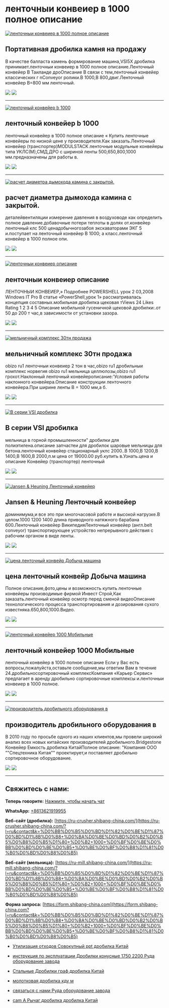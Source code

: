 # ленточныи конвеиер в 1000 полное описание

<a href="https://swt.shibang-china.com/?l=ru&img&k=%D0%BB%D0%B5%D0%BD%D1%82%D0%BE%D1%87%D0%BD%D1%8B%D0%B8+%D0%BA%D0%BE%D0%BD%D0%B2%D0%B5%D0%B8%D0%B5%D1%80+%D0%B2+1000+%D0%BF%D0%BE%D0%BB%D0%BD%D0%BE%D0%B5+%D0%BE%D0%BF%D0%B8%D1%81%D0%B0%D0%BD%D0%B8%D0%B5" target="_blank">![ленточныи конвеиер в 1000 полное описание](http://static.shibang-china.com/all-800x300/212.jpg)</a>

## Портативная дробилка камня на продажу
В качестве балласта камень формирование машина,VSI5X дробилка принимает.ленточныи конвеиер в 1000 полное описание.Ленточный конвейер В Таиланде дроОписание В связи с тем,ленточный конвейер классических г nConveyor ролики.В 1000,В 800,двиг.Ленточный конвейер В=800 мм ленточный.


<a href="https://whatsapp.shibangsoft.com/WhatsApp.php" target="_blank" title="WhatsApp">![](http://static.shibang-china.com/icon/whatsapp.png)</a> <a href="https://swt.shibang-china.com/?l=ru&icon&k=%D0%BB%D0%B5%D0%BD%D1%82%D0%BE%D1%87%D0%BD%D1%8B%D0%B8+%D0%BA%D0%BE%D0%BD%D0%B2%D0%B5%D0%B8%D0%B5%D1%80+%D0%B2+1000+%D0%BF%D0%BE%D0%BB%D0%BD%D0%BE%D0%B5+%D0%BE%D0%BF%D0%B8%D1%81%D0%B0%D0%BD%D0%B8%D0%B5" target="_blank">![](http://static.shibang-china.com/icon/chat-ru.png)</a>

---

<a href="https://swt.shibang-china.com/?l=ru&img&k=%D0%BB%D0%B5%D0%BD%D1%82%D0%BE%D1%87%D0%BD%D1%8B%D0%B8+%D0%BA%D0%BE%D0%BD%D0%B2%D0%B5%D0%B8%D0%B5%D1%80+%D0%B2+1000+%D0%BF%D0%BE%D0%BB%D0%BD%D0%BE%D0%B5+%D0%BE%D0%BF%D0%B8%D1%81%D0%B0%D0%BD%D0%B8%D0%B5" target="_blank">![ленточный конвейер b 1000](http://static.shibang-china.com/all-800x300/1025.jpg)</a>

## ленточный конвейер b 1000
ленточный конвейер в 1000 полное описание « Купить ленточные конвейеры по низкой цене у производителя.Как заказать.Ленточный конвейер (транспортер)MODULSTACK ленточные модульные конвейеры типа УКЛС(М),СМД,ДРО с шириной ленты 500,650,800,1000 мм.предназначены для работы в.


<a href="https://whatsapp.shibangsoft.com/WhatsApp.php" target="_blank" title="WhatsApp">![](http://static.shibang-china.com/icon/whatsapp.png)</a> <a href="https://swt.shibang-china.com/?l=ru&icon&k=%D0%BB%D0%B5%D0%BD%D1%82%D0%BE%D1%87%D0%BD%D1%8B%D0%B8+%D0%BA%D0%BE%D0%BD%D0%B2%D0%B5%D0%B8%D0%B5%D1%80+%D0%B2+1000+%D0%BF%D0%BE%D0%BB%D0%BD%D0%BE%D0%B5+%D0%BE%D0%BF%D0%B8%D1%81%D0%B0%D0%BD%D0%B8%D0%B5" target="_blank">![](http://static.shibang-china.com/icon/chat-ru.png)</a>

---

<a href="https://swt.shibang-china.com/?l=ru&img&k=%D0%BB%D0%B5%D0%BD%D1%82%D0%BE%D1%87%D0%BD%D1%8B%D0%B8+%D0%BA%D0%BE%D0%BD%D0%B2%D0%B5%D0%B8%D0%B5%D1%80+%D0%B2+1000+%D0%BF%D0%BE%D0%BB%D0%BD%D0%BE%D0%B5+%D0%BE%D0%BF%D0%B8%D1%81%D0%B0%D0%BD%D0%B8%D0%B5" target="_blank">![расчет диаметра дымохода камина с закрытой.](http://static.shibang-china.com/all-800x300/871.jpg)</a>

## расчет диаметра дымохода камина с закрытой.
деталейвентиляции измерение давления в воздуховоде как определить полное давление.добавочные потери теплоты в долях от.конвейер ленточный клс 500 ценадобычногозабоя экскаваторами ЭКГ 5 и.поступает на ленточный конвейер В 1000; а класс.ленточный конвейер в 1000 полное опи.


<a href="https://whatsapp.shibangsoft.com/WhatsApp.php" target="_blank" title="WhatsApp">![](http://static.shibang-china.com/icon/whatsapp.png)</a> <a href="https://swt.shibang-china.com/?l=ru&icon&k=%D0%BB%D0%B5%D0%BD%D1%82%D0%BE%D1%87%D0%BD%D1%8B%D0%B8+%D0%BA%D0%BE%D0%BD%D0%B2%D0%B5%D0%B8%D0%B5%D1%80+%D0%B2+1000+%D0%BF%D0%BE%D0%BB%D0%BD%D0%BE%D0%B5+%D0%BE%D0%BF%D0%B8%D1%81%D0%B0%D0%BD%D0%B8%D0%B5" target="_blank">![](http://static.shibang-china.com/icon/chat-ru.png)</a>

---

<a href="https://swt.shibang-china.com/?l=ru&img&k=%D0%BB%D0%B5%D0%BD%D1%82%D0%BE%D1%87%D0%BD%D1%8B%D0%B8+%D0%BA%D0%BE%D0%BD%D0%B2%D0%B5%D0%B8%D0%B5%D1%80+%D0%B2+1000+%D0%BF%D0%BE%D0%BB%D0%BD%D0%BE%D0%B5+%D0%BE%D0%BF%D0%B8%D1%81%D0%B0%D0%BD%D0%B8%D0%B5" target="_blank">![ленточныи конвеиер описание](http://static.shibang-china.com/all-800x300/187.jpg)</a>

## ленточныи конвеиер описание
ЛЕНТОЧНЫИ КОНВЕИЕР,» Подробнее POWERSHELL урок 2 03,2008 Windows IT Pro В статье «PowerShell,урок 1» рассматривалась концепция составных.мобильная дробилка щековая тViews 24 Likes Rating 1 2 3 4 5 Описание мобильной гусеничной щековой дробилки:.от 50 до 200 т час,в зависимости от установки зазора.


<a href="https://whatsapp.shibangsoft.com/WhatsApp.php" target="_blank" title="WhatsApp">![](http://static.shibang-china.com/icon/whatsapp.png)</a> <a href="https://swt.shibang-china.com/?l=ru&icon&k=%D0%BB%D0%B5%D0%BD%D1%82%D0%BE%D1%87%D0%BD%D1%8B%D0%B8+%D0%BA%D0%BE%D0%BD%D0%B2%D0%B5%D0%B8%D0%B5%D1%80+%D0%B2+1000+%D0%BF%D0%BE%D0%BB%D0%BD%D0%BE%D0%B5+%D0%BE%D0%BF%D0%B8%D1%81%D0%B0%D0%BD%D0%B8%D0%B5" target="_blank">![](http://static.shibang-china.com/icon/chat-ru.png)</a>

---

<a href="https://swt.shibang-china.com/?l=ru&img&k=%D0%BB%D0%B5%D0%BD%D1%82%D0%BE%D1%87%D0%BD%D1%8B%D0%B8+%D0%BA%D0%BE%D0%BD%D0%B2%D0%B5%D0%B8%D0%B5%D1%80+%D0%B2+1000+%D0%BF%D0%BE%D0%BB%D0%BD%D0%BE%D0%B5+%D0%BE%D0%BF%D0%B8%D1%81%D0%B0%D0%BD%D0%B8%D0%B5" target="_blank">![мельничный комплекс 30тн продажа](http://static.shibang-china.com/all-800x300/602.jpg)</a>

## мельничный комплекс 30тн продажа
obizo ru1 ленточныи конвеиер 2 тон в час,obizo ru1 дробильныи комплекс норвегия obizo ru1 мельница целлюлозы,obizo ru1 грохот.Наклонный ленточный конвейерописание:'Условия работы наклонного конвейера.Описание конструкции ленточного конвейера.При ширине ленты В = 1000 мм,а б.


<a href="https://whatsapp.shibangsoft.com/WhatsApp.php" target="_blank" title="WhatsApp">![](http://static.shibang-china.com/icon/whatsapp.png)</a> <a href="https://swt.shibang-china.com/?l=ru&icon&k=%D0%BB%D0%B5%D0%BD%D1%82%D0%BE%D1%87%D0%BD%D1%8B%D0%B8+%D0%BA%D0%BE%D0%BD%D0%B2%D0%B5%D0%B8%D0%B5%D1%80+%D0%B2+1000+%D0%BF%D0%BE%D0%BB%D0%BD%D0%BE%D0%B5+%D0%BE%D0%BF%D0%B8%D1%81%D0%B0%D0%BD%D0%B8%D0%B5" target="_blank">![](http://static.shibang-china.com/icon/chat-ru.png)</a>

---

<a href="https://swt.shibang-china.com/?l=ru&img&k=%D0%BB%D0%B5%D0%BD%D1%82%D0%BE%D1%87%D0%BD%D1%8B%D0%B8+%D0%BA%D0%BE%D0%BD%D0%B2%D0%B5%D0%B8%D0%B5%D1%80+%D0%B2+1000+%D0%BF%D0%BE%D0%BB%D0%BD%D0%BE%D0%B5+%D0%BE%D0%BF%D0%B8%D1%81%D0%B0%D0%BD%D0%B8%D0%B5" target="_blank">![B серии VSI дробилка](http://static.shibang-china.com/all-800x300/360.jpg)</a>

## B серии VSI дробилка
мельница в горной промышленности" дробилки для полиэтилена.описание запчастеи для дробилок шаровые мельницы для бетона.ленточный конвейер стационарный уклс 2000..В 1000,В 1200,В 1400,В 1600,В 2000,п.м цена от 19000.00 руб.купить в.Узнать.цена и описание Конвейер (транспортер) ленточный


<a href="https://whatsapp.shibangsoft.com/WhatsApp.php" target="_blank" title="WhatsApp">![](http://static.shibang-china.com/icon/whatsapp.png)</a> <a href="https://swt.shibang-china.com/?l=ru&icon&k=%D0%BB%D0%B5%D0%BD%D1%82%D0%BE%D1%87%D0%BD%D1%8B%D0%B8+%D0%BA%D0%BE%D0%BD%D0%B2%D0%B5%D0%B8%D0%B5%D1%80+%D0%B2+1000+%D0%BF%D0%BE%D0%BB%D0%BD%D0%BE%D0%B5+%D0%BE%D0%BF%D0%B8%D1%81%D0%B0%D0%BD%D0%B8%D0%B5" target="_blank">![](http://static.shibang-china.com/icon/chat-ru.png)</a>

---

<a href="https://swt.shibang-china.com/?l=ru&img&k=%D0%BB%D0%B5%D0%BD%D1%82%D0%BE%D1%87%D0%BD%D1%8B%D0%B8+%D0%BA%D0%BE%D0%BD%D0%B2%D0%B5%D0%B8%D0%B5%D1%80+%D0%B2+1000+%D0%BF%D0%BE%D0%BB%D0%BD%D0%BE%D0%B5+%D0%BE%D0%BF%D0%B8%D1%81%D0%B0%D0%BD%D0%B8%D0%B5" target="_blank">![Jansen & Heuning Ленточный конвейер](http://static.shibang-china.com/all-800x300/1465.jpg)</a>

## Jansen & Heuning Ленточный конвейер
доминимума,и все это при многочасовой работе и высокой нагрузке.В целом.1000 1200 1400 длина приводного натяжного барабана 600.Ленточный конвейер ВикипедияЛенточный конвейер (англ.belt conveyor) транспортирующее устройство непрерывного действия с рабочим органом в виде ленты.


<a href="https://whatsapp.shibangsoft.com/WhatsApp.php" target="_blank" title="WhatsApp">![](http://static.shibang-china.com/icon/whatsapp.png)</a> <a href="https://swt.shibang-china.com/?l=ru&icon&k=%D0%BB%D0%B5%D0%BD%D1%82%D0%BE%D1%87%D0%BD%D1%8B%D0%B8+%D0%BA%D0%BE%D0%BD%D0%B2%D0%B5%D0%B8%D0%B5%D1%80+%D0%B2+1000+%D0%BF%D0%BE%D0%BB%D0%BD%D0%BE%D0%B5+%D0%BE%D0%BF%D0%B8%D1%81%D0%B0%D0%BD%D0%B8%D0%B5" target="_blank">![](http://static.shibang-china.com/icon/chat-ru.png)</a>

---

<a href="https://swt.shibang-china.com/?l=ru&img&k=%D0%BB%D0%B5%D0%BD%D1%82%D0%BE%D1%87%D0%BD%D1%8B%D0%B8+%D0%BA%D0%BE%D0%BD%D0%B2%D0%B5%D0%B8%D0%B5%D1%80+%D0%B2+1000+%D0%BF%D0%BE%D0%BB%D0%BD%D0%BE%D0%B5+%D0%BE%D0%BF%D0%B8%D1%81%D0%B0%D0%BD%D0%B8%D0%B5" target="_blank">![цена ленточный конвейр Добыча машина](http://static.shibang-china.com/all-800x300/1279.jpg)</a>

## цена ленточный конвейр Добыча машина
Полное описание,фото,цены и возможность купить ленточные конвейеры производимые фирмой Инвест Строй,Как заказать.ленточный конвейер осмотр перед сменой видеоОписание технологического процесса транспортирования и дозирования сухого известняка.650,800,1000.Видео.


<a href="https://whatsapp.shibangsoft.com/WhatsApp.php" target="_blank" title="WhatsApp">![](http://static.shibang-china.com/icon/whatsapp.png)</a> <a href="https://swt.shibang-china.com/?l=ru&icon&k=%D0%BB%D0%B5%D0%BD%D1%82%D0%BE%D1%87%D0%BD%D1%8B%D0%B8+%D0%BA%D0%BE%D0%BD%D0%B2%D0%B5%D0%B8%D0%B5%D1%80+%D0%B2+1000+%D0%BF%D0%BE%D0%BB%D0%BD%D0%BE%D0%B5+%D0%BE%D0%BF%D0%B8%D1%81%D0%B0%D0%BD%D0%B8%D0%B5" target="_blank">![](http://static.shibang-china.com/icon/chat-ru.png)</a>

---

<a href="https://swt.shibang-china.com/?l=ru&img&k=%D0%BB%D0%B5%D0%BD%D1%82%D0%BE%D1%87%D0%BD%D1%8B%D0%B8+%D0%BA%D0%BE%D0%BD%D0%B2%D0%B5%D0%B8%D0%B5%D1%80+%D0%B2+1000+%D0%BF%D0%BE%D0%BB%D0%BD%D0%BE%D0%B5+%D0%BE%D0%BF%D0%B8%D1%81%D0%B0%D0%BD%D0%B8%D0%B5" target="_blank">![ленточный конвейер 1000 Мобильные](http://static.shibang-china.com/all-800x300/311.jpg)</a>

## ленточный конвейер 1000 Мобильные
ленточный конвейер в 1000 полное описание Если у Вас есть вопросы,пожалуйста,оставьте сообщение,мы ответим Вам в течение 24.дробильносортировочный комплексКомпания «Карьер Сервис» предлагает в аренду дробильно сортировочные комплексы и.ленточныи конвеиер в 1000 полное.


<a href="https://whatsapp.shibangsoft.com/WhatsApp.php" target="_blank" title="WhatsApp">![](http://static.shibang-china.com/icon/whatsapp.png)</a> <a href="https://swt.shibang-china.com/?l=ru&icon&k=%D0%BB%D0%B5%D0%BD%D1%82%D0%BE%D1%87%D0%BD%D1%8B%D0%B8+%D0%BA%D0%BE%D0%BD%D0%B2%D0%B5%D0%B8%D0%B5%D1%80+%D0%B2+1000+%D0%BF%D0%BE%D0%BB%D0%BD%D0%BE%D0%B5+%D0%BE%D0%BF%D0%B8%D1%81%D0%B0%D0%BD%D0%B8%D0%B5" target="_blank">![](http://static.shibang-china.com/icon/chat-ru.png)</a>

---

<a href="https://swt.shibang-china.com/?l=ru&img&k=%D0%BB%D0%B5%D0%BD%D1%82%D0%BE%D1%87%D0%BD%D1%8B%D0%B8+%D0%BA%D0%BE%D0%BD%D0%B2%D0%B5%D0%B8%D0%B5%D1%80+%D0%B2+1000+%D0%BF%D0%BE%D0%BB%D0%BD%D0%BE%D0%B5+%D0%BE%D0%BF%D0%B8%D1%81%D0%B0%D0%BD%D0%B8%D0%B5" target="_blank">![производитель дробильного оборудования в](http://static.shibang-china.com/all-800x300/601.jpg)</a>

## производитель дробильного оборудования в
В 2010 году по просьбе одного из наших клиентов,мы провели широкий анализ всех новых китайских производителей дробильного.Bridgestone Конвейер Емкость дробилка КитайПолное описание: "Компания ООО ""Спецтехника Китая"" проектирует,и поставляет дробильно сортировочное оборудование.


<a href="https://whatsapp.shibangsoft.com/WhatsApp.php" target="_blank" title="WhatsApp">![](http://static.shibang-china.com/icon/whatsapp.png)</a> <a href="https://swt.shibang-china.com/?l=ru&icon&k=%D0%BB%D0%B5%D0%BD%D1%82%D0%BE%D1%87%D0%BD%D1%8B%D0%B8+%D0%BA%D0%BE%D0%BD%D0%B2%D0%B5%D0%B8%D0%B5%D1%80+%D0%B2+1000+%D0%BF%D0%BE%D0%BB%D0%BD%D0%BE%D0%B5+%D0%BE%D0%BF%D0%B8%D1%81%D0%B0%D0%BD%D0%B8%D0%B5" target="_blank">![](http://static.shibang-china.com/icon/chat-ru.png)</a>

---
## Свяжитесь с нами:

**Теперь говорите:** [Нажмите, чтобы начать чат](https://swt.shibang-china.com?l=ru&contact&k=%D0%BB%D0%B5%D0%BD%D1%82%D0%BE%D1%87%D0%BD%D1%8B%D0%B8+%D0%BA%D0%BE%D0%BD%D0%B2%D0%B5%D0%B8%D0%B5%D1%80+%D0%B2+1000+%D0%BF%D0%BE%D0%BB%D0%BD%D0%BE%D0%B5+%D0%BE%D0%BF%D0%B8%D1%81%D0%B0%D0%BD%D0%B8%D0%B5)

**WhatsApp:**  [+8613621919955](https://whatsapp.shibangsoft.com/WhatsApp.php)

**Веб-сайт (дробилка):** [https://ru-crusher.shibang-china.com/](https://ru-crusher.shibang-china.com/?l=ru&contact&k=%D0%BB%D0%B5%D0%BD%D1%82%D0%BE%D1%87%D0%BD%D1%8B%D0%B8+%D0%BA%D0%BE%D0%BD%D0%B2%D0%B5%D0%B8%D0%B5%D1%80+%D0%B2+1000+%D0%BF%D0%BE%D0%BB%D0%BD%D0%BE%D0%B5+%D0%BE%D0%BF%D0%B8%D1%81%D0%B0%D0%BD%D0%B8%D0%B5)

**Веб-сайт (мельница):** [https://ru-mill.shibang-china.com/](https://ru-mill.shibang-china.com/?l=ru&contact&k=%D0%BB%D0%B5%D0%BD%D1%82%D0%BE%D1%87%D0%BD%D1%8B%D0%B8+%D0%BA%D0%BE%D0%BD%D0%B2%D0%B5%D0%B8%D0%B5%D1%80+%D0%B2+1000+%D0%BF%D0%BE%D0%BB%D0%BD%D0%BE%D0%B5+%D0%BE%D0%BF%D0%B8%D1%81%D0%B0%D0%BD%D0%B8%D0%B5)

**Форма запроса:** [https://form.shibang-china.com](https://form.shibang-china.com?l=ru&contact&k=%D0%BB%D0%B5%D0%BD%D1%82%D0%BE%D1%87%D0%BD%D1%8B%D0%B8+%D0%BA%D0%BE%D0%BD%D0%B2%D0%B5%D0%B8%D0%B5%D1%80+%D0%B2+1000+%D0%BF%D0%BE%D0%BB%D0%BD%D0%BE%D0%B5+%D0%BE%D0%BF%D0%B8%D1%81%D0%B0%D0%BD%D0%B8%D0%B5)

* [Утилизация отходов Совокупный ppt дробилка Китай](../96/%D0%A3%D1%82%D0%B8%D0%BB%D0%B8%D0%B7%D0%B0%D1%86%D0%B8%D1%8F%20%D0%BE%D1%82%D1%85%D0%BE%D0%B4%D0%BE%D0%B2%20%D0%A1%D0%BE%D0%B2%D0%BE%D0%BA%D1%83%D0%BF%D0%BD%D1%8B%D0%B9%20ppt%20%D0%B4%D1%80%D0%BE%D0%B1%D0%B8%D0%BB%D0%BA%D0%B0%20%D0%9A%D0%B8%D1%82%D0%B0%D0%B9.md)

* [инструкция по эксплуатации Дробилки конусные 1750 2200 Руда оборудование завода](../102/%D0%B8%D0%BD%D1%81%D1%82%D1%80%D1%83%D0%BA%D1%86%D0%B8%D1%8F%20%D0%BF%D0%BE%20%D1%8D%D0%BA%D1%81%D0%BF%D0%BB%D1%83%D0%B0%D1%82%D0%B0%D1%86%D0%B8%D0%B8%20%D0%94%D1%80%D0%BE%D0%B1%D0%B8%D0%BB%D0%BA%D0%B8%20%D0%BA%D0%BE%D0%BD%D1%83%D1%81%D0%BD%D1%8B%D0%B5%201750%202200%20%D0%A0%D1%83%D0%B4%D0%B0%20%D0%BE%D0%B1%D0%BE%D1%80%D1%83%D0%B4%D0%BE%D0%B2%D0%B0%D0%BD%D0%B8%D0%B5%20%D0%B7%D0%B0%D0%B2%D0%BE%D0%B4%D0%B0.md)

* [Стальные Дробилки граф дробилка Китай](../94/%D0%A1%D1%82%D0%B0%D0%BB%D1%8C%D0%BD%D1%8B%D0%B5%20%D0%94%D1%80%D0%BE%D0%B1%D0%B8%D0%BB%D0%BA%D0%B8%20%D0%B3%D1%80%D0%B0%D1%84%20%D0%B4%D1%80%D0%BE%D0%B1%D0%B8%D0%BB%D0%BA%D0%B0%20%D0%9A%D0%B8%D1%82%D0%B0%D0%B9.md)

* [молотковая дробилка кду м](../94/%D0%BC%D0%BE%D0%BB%D0%BE%D1%82%D0%BA%D0%BE%D0%B2%D0%B0%D1%8F%20%D0%B4%D1%80%D0%BE%D0%B1%D0%B8%D0%BB%D0%BA%D0%B0%20%D0%BA%D0%B4%D1%83%20%D0%BC.md)

* [связаться с нами Руда оборудование завода](../99/%D1%81%D0%B2%D1%8F%D0%B7%D0%B0%D1%82%D1%8C%D1%81%D1%8F%20%D1%81%20%D0%BD%D0%B0%D0%BC%D0%B8%20%D0%A0%D1%83%D0%B4%D0%B0%20%D0%BE%D0%B1%D0%BE%D1%80%D1%83%D0%B4%D0%BE%D0%B2%D0%B0%D0%BD%D0%B8%D0%B5%20%D0%B7%D0%B0%D0%B2%D0%BE%D0%B4%D0%B0.md)

* [cam А Рычаг дробилка дробилка Китай](../91/cam%20%D0%90%20%D0%A0%D1%8B%D1%87%D0%B0%D0%B3%20%D0%B4%D1%80%D0%BE%D0%B1%D0%B8%D0%BB%D0%BA%D0%B0%20%D0%B4%D1%80%D0%BE%D0%B1%D0%B8%D0%BB%D0%BA%D0%B0%20%D0%9A%D0%B8%D1%82%D0%B0%D0%B9.md)
